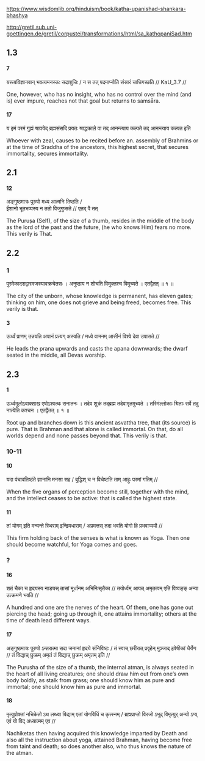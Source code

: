 
https://www.wisdomlib.org/hinduism/book/katha-upanishad-shankara-bhashya

http://gretil.sub.uni-goettingen.de/gretil/corpustei/transformations/html/sa_kathopaniSad.htm
## 1.3
#### 7
यस्त्वविज्ञानवान् भवत्यमनस्कः सदाशुचिः /
न स तत् पदमाप्नोति संसारं चाधिगच्छति // KaU_3.7 //

One, however, who has no insight, who has no control over the mind (and is) ever impure, reaches not that goal but returns to samsāra.
#### 17
य इमं परमं गुह्यं श्रावयेद् ब्रह्मसंसदि प्रयतः श्राद्धकाले वा तद् आनन्त्याय कल्पते तद् आनन्त्याय कल्पत इति

Whoever with zeal, causes to be recited before an. assembly of Brahmins or at the time of Sraddha of the ancestors, this highest secret, that secures immortality, secures immortality.

## 2.1
#### 12
अङ्गुष्ठमात्रः  पुरुषो  मध्य आत्मनि  तिष्ठति  /    
ईशानो  भूतभव्यस्य  न  ततो  विजुगुप्सते  //
एतद्  वै  तत्

The Puruṣa (Self), of the size of a thumb, resides in the middle of the body as the lord of the past and the future, (he who knows Him) fears no more. This verily is That.
## 2.2
### 1
पुरमेकादशद्वारमजस्यावक्रचेतसः ।
अनुष्ठाय न शोचति विमुक्तश्च विमुच्यते । एतद्वैतत् ॥ १ ॥

The city of the unborn, whose knowledge is permanent, has eleven gates; thinking on him, one does not grieve and being freed, becomes free. This verily is that.
#### 3
ऊर्ध्वं प्राणम् उन्नयति अपानं प्रत्यग् अस्यति /
मध्ये वामनम् आसीनं विश्वे देवा उपासते //

He leads the prana upwards and casts the apana downwards; the dwarf seated in the middle, all Devas worship.
## 2.3
#### 1
ऊर्ध्वमूलोऽवाक्शाख एषोऽश्वत्थः सनातनः ।
तदेव शुक्रं तद्ब्रह्म तदेवामृतमुच्यते ।
तस्मिंल्लोकाः श्रिताः सर्वे तदु नात्येति कश्चन । एतद्वैतत् ॥ १ ॥

Root up and branches down is this ancient asvattha tree, that (its source) is pure. That is Brahman and that alone is called immortal. On that, do all worlds depend and none passes beyond that. This verily is that.
### 10-11
#### 10
यदा पंचावतिष्ठंते ज्ञानानि मनसा सह /
बुद्धिश् च न विचेष्टति ताम् आहुः परमां गतिम् //

When the five organs of perception become still, together with the mind, and the intellect ceases to be active: that is called the highest state.
#### 11
तां योगम् इति मन्यन्ते स्थिराम् इन्द्रियधाराम्  /
अप्रमत्तस् तदा भवति योगो हि प्रभवाप्ययौ  //

This firm holding back of the senses is what is known as Yoga. Then one should become watchful, for Yoga comes and goes.
### ?
#### 16
शतं चैका च हृदयस्य नाड्यस् तासां मूर्धानम् अभिनिःसृतैका //
तयोर्ध्वम् आयन्न् अमृतत्वम् एति विष्वङ्ङ् अन्या उत्क्रमणे भवति //

A hundred and one are the nerves of the heart. Of them, one has gone out piercing the head; going up through it, one attains immortality; others at the time of death lead different ways.
#### 17
अङ्गुष्ठमात्रः पुरुषो ऽन्तरात्मा सदा जनानां हृदये संनिविष्टः /
तं स्वाच् छरीरात् प्रवृहेन् मुञ्जाद् इवेषीकां धैर्येण //
तं विद्याच् छुक्रम् अमृतं तं विद्याच् छुक्रम् अमृतम् इति //

The Purusha of the size of a thumb, the internal atman, is always seated in the heart of all living creatures; one should draw him out from one’s own body boldly, as stalk from grass; one should know him as pure and immortal; one should know him as pure and immortal.
#### 18
मृत्युप्रोक्तां  नचिकेतो ऽथ  लब्ध्वा  विद्याम् एतां  योगविधिं  च  कृत्स्नम्  /
ब्रह्मप्राप्तो  विरजो ऽभूद्  विमृत्युर्  अन्यो ऽप्य् एवं  यो  विद्  अध्यात्मम् एव  //

Nachiketas then having acquired this knowledge imparted by Death and also all the instruction about yoga, attained Brahman, having become free from taint and death; so does another also, who thus knows the nature of the atman.